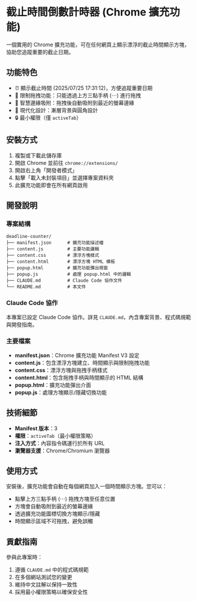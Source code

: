 # 截止時間倒數計時器 (Chrome 擴充功能)

一個實用的 Chrome 擴充功能，可在任何網頁上顯示漂浮的截止時間顯示方塊，協助您追蹤重要的截止日期。

## 功能特色

* ⏰ 顯示截止時間 (2025/07/25 17:31:12)，方便追蹤重要日期
* 🎯 限制拖拽功能：只能透過上方三點手柄 (⋯) 進行拖拽
* 🧠 智慧邊緣吸附：拖拽後自動吸附到最近的螢幕邊緣
* 🎨 現代化設計：漸層背景與圓角設計
* 🔒 最小權限（僅 `activeTab`）

## 安裝方式

1. 複製或下載此儲存庫
2. 開啟 Chrome 並前往 `chrome://extensions/`
3. 開啟右上角「開發者模式」
4. 點擊「載入未封裝項目」並選擇專案資料夾
5. 此擴充功能即會在所有網頁啟用

## 開發說明

### 專案結構

```plaintext
deadline-counter/
├── manifest.json      # 擴充功能描述檔
├── content.js         # 主要功能邏輯
├── content.css        # 漂浮方塊樣式
├── content.html       # 漂浮方塊 HTML 模板
├── popup.html         # 擴充功能彈出視窗
├── popup.js           # 處理 popup.html 中的邏輯
├── CLAUDE.md          # Claude Code 協作文件
└── README.md          # 本文件
```

### Claude Code 協作

本專案已設定 Claude Code 協作。詳見 `CLAUDE.md`，內含專案背景、程式碼規範與開發指南。

### 主要檔案

* **manifest.json**：Chrome 擴充功能 Manifest V3 設定
* **content.js**：包含漂浮方塊建立、時間顯示與限制拖拽功能
* **content.css**：漂浮方塊與拖拽手柄樣式
* **content.html**：包含拖拽手柄與時間顯示的 HTML 結構
* **popup.html**：擴充功能彈出介面
* **popup.js**：處理方塊顯示/隱藏切換功能

## 技術細節

* **Manifest 版本**：3
* **權限**：`activeTab`（最小權限策略）
* **注入方式**：內容指令碼運行於所有 URL
* **瀏覽器支援**：Chrome/Chromium 瀏覽器

## 使用方式

安裝後，擴充功能會自動在每個網頁加入一個時間顯示方塊。您可以：

* 點擊上方三點手柄 (⋯) 拖拽方塊至任意位置
* 方塊會自動吸附到最近的螢幕邊緣
* 透過擴充功能圖標切換方塊顯示/隱藏
* 時間顯示區域不可拖拽，避免誤觸

## 貢獻指南

參與此專案時：

1. 遵循 `CLAUDE.md` 中的程式碼規範
2. 在多個網站測試您的變更
3. 維持中文註解以保持一致性
4. 採用最小權限策略以確保安全性